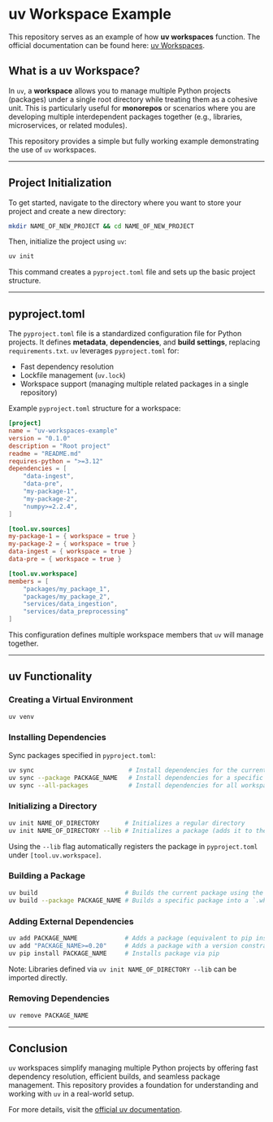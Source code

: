 # uv Workspace Example

This repository serves as an example of how **uv workspaces** function. The official documentation can be found here: [uv Workspaces](https://docs.astral.sh/uv/concepts/projects/workspaces/).

## **What is a uv Workspace?**

In `uv`, a **workspace** allows you to manage multiple Python projects (packages) under a single root directory while treating them as a cohesive unit. This is particularly useful for **monorepos** or scenarios where you are developing multiple interdependent packages together (e.g., libraries, microservices, or related modules).

This repository provides a simple but fully working example demonstrating the use of `uv` workspaces.

---

## **Project Initialization**

To get started, navigate to the directory where you want to store your project and create a new directory:

```bash
mkdir NAME_OF_NEW_PROJECT && cd NAME_OF_NEW_PROJECT
```

Then, initialize the project using `uv`:

```bash
uv init
```

This command creates a `pyproject.toml` file and sets up the basic project structure.

---

## **pyproject.toml**

The `pyproject.toml` file is a standardized configuration file for Python projects. It defines **metadata**, **dependencies**, and **build settings**, replacing `requirements.txt`. `uv` leverages `pyproject.toml` for:

- Fast dependency resolution
- Lockfile management (`uv.lock`)
- Workspace support (managing multiple related packages in a single repository)

Example `pyproject.toml` structure for a workspace:

```toml
[project]
name = "uv-workspaces-example"
version = "0.1.0"
description = "Root project"
readme = "README.md"
requires-python = ">=3.12"
dependencies = [
    "data-ingest",
    "data-pre",
    "my-package-1",
    "my-package-2",
    "numpy>=2.2.4",
]

[tool.uv.sources]
my-package-1 = { workspace = true }
my-package-2 = { workspace = true }
data-ingest = { workspace = true }
data-pre = { workspace = true }

[tool.uv.workspace]
members = [
    "packages/my_package_1",
    "packages/my_package_2",
    "services/data_ingestion",
    "services/data_preprocessing"
]
```

This configuration defines multiple workspace members that `uv` will manage together.

---

## **uv Functionality**

### **Creating a Virtual Environment**

```bash
uv venv
```

### **Installing Dependencies**

Sync packages specified in `pyproject.toml`:

```bash
uv sync                          # Install dependencies for the current workspace
uv sync --package PACKAGE_NAME   # Install dependencies for a specific package
uv sync --all-packages           # Install dependencies for all workspace members
```

### **Initializing a Directory**

```bash
uv init NAME_OF_DIRECTORY       # Initializes a regular directory
uv init NAME_OF_DIRECTORY --lib # Initializes a package (adds it to the workspace)
```

Using the `--lib` flag automatically registers the package in `pyproject.toml` under `[tool.uv.workspace]`.

### **Building a Package**

```bash
uv build                        # Builds the current package using the specified build system
uv build --package PACKAGE_NAME # Builds a specific package into a `.whl` file
```

### **Adding External Dependencies**

```bash
uv add PACKAGE_NAME             # Adds a package (equivalent to pip install PACKAGE_NAME)
uv add "PACKAGE_NAME>=0.20"     # Adds a package with a version constraint
uv pip install PACKAGE_NAME     # Installs package via pip
```

Note: Libraries defined via `uv init NAME_OF_DIRECTORY --lib` can be imported directly.

### **Removing Dependencies**

```bash
uv remove PACKAGE_NAME
```

---

## **Conclusion**

`uv` workspaces simplify managing multiple Python projects by offering fast dependency resolution, efficient builds, and seamless package management. This repository provides a foundation for understanding and working with `uv` in a real-world setup.

For more details, visit the [official uv documentation](https://docs.astral.sh/uv/concepts/projects/workspaces/).
